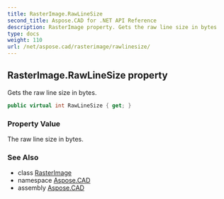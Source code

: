 ```yaml
---
title: RasterImage.RawLineSize
second_title: Aspose.CAD for .NET API Reference
description: RasterImage property. Gets the raw line size in bytes
type: docs
weight: 110
url: /net/aspose.cad/rasterimage/rawlinesize/
---
```

## RasterImage.RawLineSize property

Gets the raw line size in bytes.

```csharp
public virtual int RawLineSize { get; }
```

### Property Value

The raw line size in bytes.

### See Also

* class [RasterImage](../)
* namespace [Aspose.CAD](../../rasterimage/)
* assembly [Aspose.CAD](../../../)


